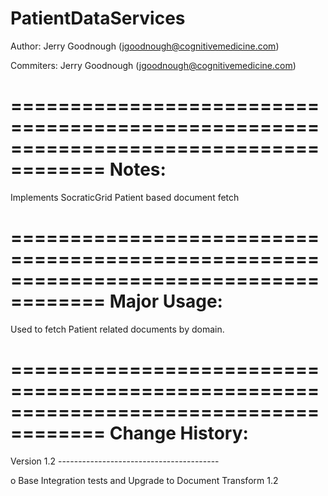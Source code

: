 PatientDataServices
======================================================================================
 
 Author: Jerry Goodnough (jgoodnough@cognitivemedicine.com)
 
 Commiters: Jerry Goodnough (jgoodnough@cognitivemedicine.com)
 
======================================================================================
 Notes:  
======================================================================================
 Implements SocraticGrid Patient based document fetch

 
======================================================================================
 Major Usage:
======================================================================================

Used to fetch Patient related documents by domain.

======================================================================================
 Change History:
======================================================================================

Version 1.2 ----------------------------------------

  o   Base Integration tests and Upgrade to Document Transform 1.2
